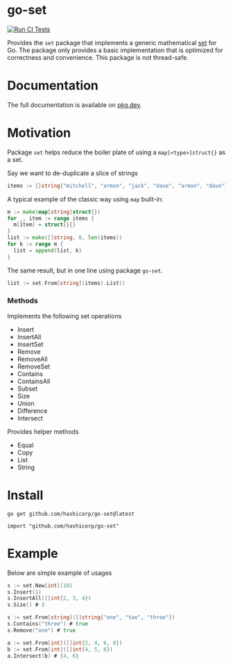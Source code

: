 # go-set

[![Run CI Tests](https://github.com/hashicorp/go-set/actions/workflows/ci.yaml/badge.svg)](https://github.com/hashicorp/go-set/actions/workflows/ci.yaml)

Provides the `set` package that implements a generic mathematical [set](https://en.wikipedia.org/wiki/Set) for Go. The package only provides a basic implementation that is optimized for correctness and convenience. This package is not thread-safe.

# Documentation

The full documentation is available on [pkg.dev](https://pkg.go.dev/github.com/hashicorp/go-set).

# Motivation

Package `set` helps reduce the boiler plate of using a `map[<type>]struct{}` as a set.

Say we want to de-duplicate a slice of strings
```go
items := []string{"mitchell", "armon", "jack", "dave", "armon", "dave"}
```

A typical example of the classic way using `map` built-in:
```go
m := make(map[string]struct{})
for _, item := range items {
  m[item] = struct{}{}
}
list := make([]string, 0, len(items))
for k := range m {
  list = append(list, k)
}
```

The same result, but in one line using package `go-set`.
```go
list := set.From[string](items).List()
```

### Methods

Implements the following set operations

- Insert
- InsertAll
- InsertSet
- Remove
- RemoveAll
- RemoveSet
- Contains
- ContainsAll
- Subset
- Size
- Union
- Difference
- Intersect

Provides helper methods

- Equal
- Copy
- List
- String

# Install

```
go get github.com/hashicorp/go-set@latest
```

```
import "github.com/hashicorp/go-set"
```

# Example

Below are simple example of usages

```go
s := set.New[int](10)
s.Insert(1)
s.InsertAll([]int{2, 3, 4})
s.Size() # 3
```

```go
s := set.From[string]([]string{"one", "two", "three"})
s.Contains("three") # true
s.Remove("one") # true
```


```go
a := set.From[int]([]int{2, 4, 6, 8})
b := set.From[int]([]int{4, 5, 6})
a.Intersect(b) # {4, 6}
```
